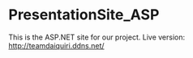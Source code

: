 # PresentationSite_ASP
This is the ASP.NET site for our project. 
Live version: http://teamdaiquiri.ddns.net/
